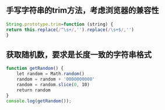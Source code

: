## 手写字符串的trim方法，考虑浏览器的兼容性
```js
String.prototype.trim=function (string) {
return this.replace(/^\s+/,'').replace(/\s+$/,'')
}
```

## 获取随机数，要求是长度一致的字符串格式
```js
function getRandom() {
    let random = Math.random()
    random = random + '0000000000'
    random = random.slice(0, 10)
    return random
}
console.log(getRandom());
```